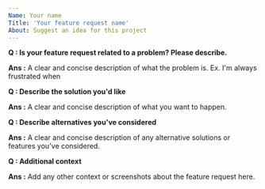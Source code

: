 ```yaml
---
Name: Your name
Title: 'Your feature request name'
About: Suggest an idea for this project
---
```


**Q : Is your feature request related to a problem? Please describe.**

**Ans :** A clear and concise description of what the problem is. Ex. I'm always frustrated when

**Q : Describe the solution you'd like**

**Ans :** A clear and concise description of what you want to happen.

**Q : Describe alternatives you've considered**

**Ans :** A clear and concise description of any alternative solutions or features you've considered.

**Q : Additional context**

**Ans :** Add any other context or screenshots about the feature request here.
